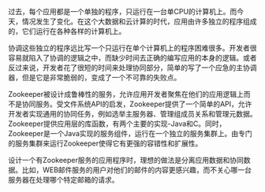 过去，每个应用都是一个单独的程序，只运行在一台单CPU的计算机上。而今天，情况发生了变化。在这个大数据和云计算的时代，应用由许多独立的程序组成的，它们运行在各种各样的计算机上。

协调这些独立的程序远比写一个只运行在单个计算机上的程序困难很多。开发者很容易就陷入了协调的逻辑之中，而缺少时间去正确的编写应用的本身的逻辑。或者反过来说，开发者花了很短的时间来处理协同部分，简单的写了一个应急的主协调器，但是它是非常脆弱的，变成了一个不可靠的失败点。

Zookeeper被设计成鲁棒性的服务，允许应用开发者聚焦在他们的应用逻辑上而不是协同服务。受文件系统API的启发，Zookeeper提供了一个简单的API，允许开发者实现通用的协同任务，例如选举主服务器、管理组成员关系和管理元数据。Zookeeper提供应用层的库函数，有两个主要的实现-Java和C。同时，Zookeeper是一个Java实现的服务组件，运行在一个独立的服务集群上。由专门的服务集群来运行Zookeeper使得它有更强的容错性和扩展性。

设计一个有Zookeeper服务的应用程序时，理想的做法是分离应用数据和协同数据。比如，WEB邮件服务的用户对他们的邮件的内容更感兴趣，而不关心哪一台服务器在处理哪个特定邮箱的请求。

